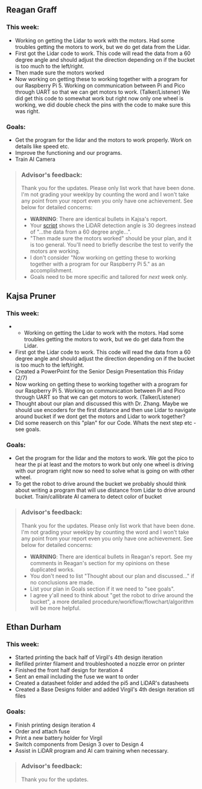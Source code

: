## Reagan Graff
### This week:
- Working on getting the Lidar to work with the motors. Had some troubles getting the motors to work, but we do get data from the Lidar.
- First got the Lidar code to work. This code will read the data from a 60 degree angle and should adjust the direction depending on if the bucket is too much to the left/right.
- Then made sure the motors worked
- Now working on getting these to working together with a program for our Raspberry Pi 5. Working on communication between Pi and Pico through UART so that we can get motors to work. (Talker/Listener) We did get this code to somewhat work but right now only one wheel is working, we did double check the pins with the code to make sure this was right.

### Goals:
- Get the program for the lidar and the motors to work properly. Work on details like speed etc.
- Improve the functioning and our programs.
- Train AI Camera

> ### Advisor's feedback:
> Thank you for the updates.
> Please only list work that have been done.
> I'm not grading your weeklpy by counting the word and I won't take any point from your report even you only have one achievement.
> See below for detailed concerns:
> - **WARNING**: There are identical bullets in Kajsa's report. 
> - Your [script](/Code/testnew.py) shows the LiDAR detection angle is 30 degrees instead of "...the data from a 60 degree angle...".
> - "Then made sure the motors worked" should be your plan, and it is too general. You'll need to briefly describe the test to verify the motors are working.
> - I don't consider "Now working on getting these to working together with a program for our Raspberry Pi 5." as an accomplishment.
> - Goals need to be more specific and tailored for _next_ week only.

## Kajsa Pruner
### This week:
- - Working on getting the Lidar to work with the motors. Had some troubles getting the motors to work, but we do get data from the Lidar.
- First got the Lidar code to work. This code will read the data from a 60 degree angle and should adjust the direction depending on if the bucket is too much to the left/right.
- Created a PowerPoint for the Senior Design Presentation this Friday (2/7)
- Now working on getting these to working together with a program for our Raspberry Pi 5. Working on communication between Pi and Pico through UART so that we can get motors to work. (Talker/Listener)  
- Thought about our plan and discussed this with Dr. Zhang. Maybe we should use encoders for the first distance and then use Lidar to navigate around bucket if we dont get the motors and Lidar to work together?
- Did some reaserch on this "plan" for our Code. Whats the next step etc - see goals. 

### Goals:
- Get the program for the lidar and the motors to work. We got the pico to hear the pi at least and the motors to work but only one wheel is driving with our program right now so need to solve what is going on with other wheel.
- To get the robot to drive around the bucket we probably should think about writing a program that will use distance from Lidar to drive around bucket. Train/callibrate AI camera to detect color of bucket

> ### Advisor's feedback:
> Thank you for the updates.
> Please only list work that have been done.
> I'm not grading your weeklpy by counting the word and I won't take any point from your report even you only have one achievement.
> See below for detailed concerns:
> - **WARNING**: There are identical bullets in Reagan's report. See my comments in Reagan's section for my opinions on these duplicated works.
> - You don't need to list "Thought about our plan and discussed..." if no conclusions are made.
> - List your plan in Goals section if it we need to "see goals".
> - I agree y'all need to think about "get the robot to drive around the bucket", a more detailed procedure/workflow/flowchart/algorithm will be more helpful.

## Ethan Durham 
### This week:
- Started printing the back half of Virgil's 4th design iteration
- Refilled printer filament and troubleshooted a nozzle error on printer
- Finished the front half design for iteration 4
- Sent an email including the fuse we want to order
- Created a datasheet folder and added the pi5 and LiDAR's datasheets
- Created a Base Designs folder and added Virgil's 4th design iteration stl files

### Goals:
- Finish printing design iteration 4
- Order and attach fuse
- Print a new battery holder for Virgil
- Switch components from Design 3 over to Design 4
- Assist in LiDAR program and AI cam training when necessary. 

> ### Advisor's feedback:
> Thank you for the updates.
